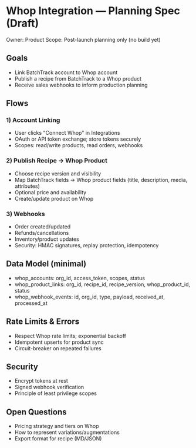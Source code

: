 # Whop Integration — Planning Spec (Draft)

Owner: Product
Scope: Post-launch planning only (no build yet)

## Goals
- Link BatchTrack account to Whop account
- Publish a recipe from BatchTrack to a Whop product
- Receive sales webhooks to inform production planning

## Flows

### 1) Account Linking
- User clicks "Connect Whop" in Integrations
- OAuth or API token exchange; store tokens securely
- Scopes: read/write products, read orders, webhooks

### 2) Publish Recipe → Whop Product
- Choose recipe version and visibility
- Map BatchTrack fields → Whop product fields (title, description, media, attributes)
- Optional price and availability
- Create/update product on Whop

### 3) Webhooks
- Order created/updated
- Refunds/cancellations
- Inventory/product updates
- Security: HMAC signatures, replay protection, idempotency

## Data Model (minimal)
- whop_accounts: org_id, access_token, scopes, status
- whop_product_links: org_id, recipe_id, recipe_version, whop_product_id, status
- whop_webhook_events: id, org_id, type, payload, received_at, processed_at

## Rate Limits & Errors
- Respect Whop rate limits; exponential backoff
- Idempotent upserts for product sync
- Circuit-breaker on repeated failures

## Security
- Encrypt tokens at rest
- Signed webhook verification
- Principle of least privilege scopes

## Open Questions
- Pricing strategy and tiers on Whop
- How to represent variations/augmentations
- Export format for recipe (MD/JSON)
